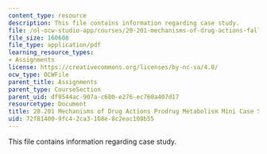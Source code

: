 ```yaml
---
content_type: resource
description: This file contains information regarding case study.
file: /ol-ocw-studio-app/courses/20-201-mechanisms-of-drug-actions-fall-2013/72f814009fc42ca3108e8c2eac108b55_MIT20_201F13_CseStdy_Prodrg.pdf
file_size: 160608
file_type: application/pdf
learning_resource_types:
- Assignments
license: https://creativecommons.org/licenses/by-nc-sa/4.0/
ocw_type: OCWFile
parent_title: Assignments
parent_type: CourseSection
parent_uid: df9544ac-907a-c680-e276-ec760a407d17
resourcetype: Document
title: 20.201 Mechanisms of Drug Actions Prodrug Metabolism Mini Case Study
uid: 72f81400-9fc4-2ca3-108e-8c2eac108b55
---
```

This file contains information regarding case study.